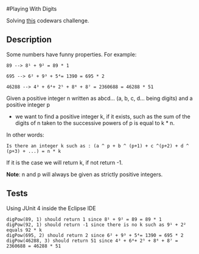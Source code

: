 #Playing With Digits

Solving [this](https://www.codewars.com/kata/5552101f47fc5178b1000050/train/java) codewars challenge.

## Description

Some numbers have funny properties. For example:

```
89 --> 8¹ + 9² = 89 * 1
```

```
695 --> 6² + 9³ + 5⁴= 1390 = 695 * 2
```

```
46288 --> 4³ + 6⁴+ 2⁵ + 8⁶ + 8⁷ = 2360688 = 46288 * 51
```

Given a positive integer n written as abcd... (a, b, c, d... being digits) and a positive integer p

- we want to find a positive integer k, if it exists, such as the sum of the digits of n taken to the successive powers of p is equal to k * n.

In other words:

```
Is there an integer k such as : (a ^ p + b ^ (p+1) + c ^(p+2) + d ^ (p+3) + ...) = n * k
```

If it is the case we will return k, if not return -1.

**Note**: n and p will always be given as strictly positive integers.

## Tests

Using JUnit 4 inside the Eclipse IDE

```
digPow(89, 1) should return 1 since 8¹ + 9² = 89 = 89 * 1
digPow(92, 1) should return -1 since there is no k such as 9¹ + 2² equals 92 * k
digPow(695, 2) should return 2 since 6² + 9³ + 5⁴= 1390 = 695 * 2
digPow(46288, 3) should return 51 since 4³ + 6⁴+ 2⁵ + 8⁶ + 8⁷ = 2360688 = 46288 * 51
```